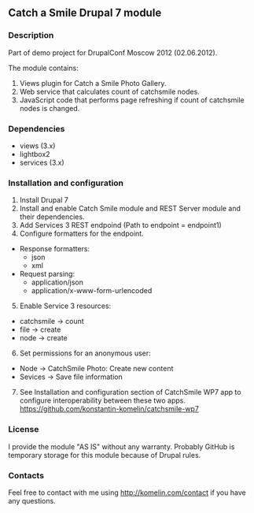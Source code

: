## Catch a Smile Drupal 7 module

### Description
Part of demo project for DrupalConf Moscow 2012 (02.06.2012).

The module contains:
1.  Views plugin for Catch a Smile Photo Gallery.
2.  Web service that calculates count of catchsmile nodes.
3.  JavaScript code that performs page refreshing if count of catchsmile nodes is changed.

### Dependencies
* views (3.x)
* lightbox2
* services (3.x)

### Installation and configuration
1. Install Drupal 7
2. Install and enable Catch Smile module and REST Server module and their dependencies.
3. Add Services 3 REST endpoind (Path to endpoint = endpoint1)
4. Configure formatters for the endpoint.
  - Response formatters:
    + json
    + xml
  - Request parsing:
    + application/json
    + application/x-www-form-urlencoded
5. Enable Service 3 resources:
  - catchsmile -> count
  - file -> create
  - node -> create
6. Set permissions for an anonymous user:
  - Node -> CatchSmile Photo: Create new content
  - Sevices -> Save file information
7. See Installation and configuration section of CatchSmile WP7 app to configure interoperability between these two apps.
https://github.com/konstantin-komelin/catchsmile-wp7

### License
I provide the module "AS IS" without any warranty.
Probably GitHub is temporary storage for this module because of Drupal rules.

### Contacts
Feel free to contact with me using http://komelin.com/contact if you have any questions.